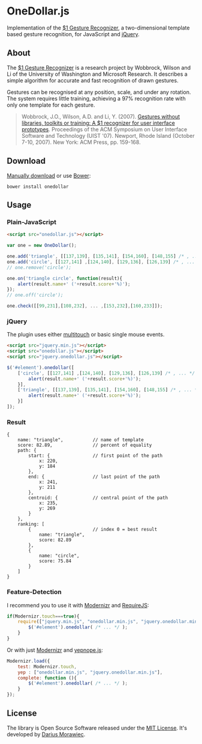 # OneDollar.js

Implementation of the [$1 Gesture Recognizer](http://depts.washington.edu/aimgroup/proj/dollar/), a two-dimensional template based gesture recognition, for JavaScript and [jQuery](http://jquery.com/).


## About

The [$1 Gesture Recognizer](http://depts.washington.edu/aimgroup/proj/dollar/) is a research project by Wobbrock, Wilson and Li of the University of Washington and Microsoft Research. It describes a simple algorithm for accurate and fast recognition of drawn gestures.

Gestures can be recognised at any position, scale, and under any rotation. The system requires little training, achieving a 97% recognition rate with only one template for each gesture.

> Wobbrock, J.O., Wilson, A.D. and Li, Y. (2007). [Gestures without libraries, toolkits or training: A $1 recognizer for user interface prototypes](http://faculty.washington.edu/wobbrock/pubs/uist-07.1.pdf). Proceedings of the ACM Symposium on User Interface Software and Technology (UIST '07). Newport, Rhode Island (October 7-10, 2007). New York: ACM Press, pp. 159-168.

## Download

[Manually download](https://github.com/voidplus/onedollar-coffeescript/archive/master.zip) or use [Bower](https://github.com/twitter/bower):

```
bower install onedollar
```

## Usage

### Plain-JavaScript

```html
<script src="onedollar.js"></script>	
```

```javascript
var one = new OneDollar();

one.add('triangle', [[137,139], [135,141], [154,160], [148,155] /* , ... */ ]);
one.add('circle', [[127,141] ,[124,140], [129,136], [126,139] /* , ... */ ]);
// one.remove('circle');

one.on('triangle circle', function(result){
	alert(result.name+' ('+result.score+'%)');
});
// one.off('circle');

one.check([[99,231],[108,232], ... ,[153,232],[160,233]]);
```

### jQuery

The plugin uses either [multitouch](http://caniuse.com/#feat=touch) or basic single mouse events.

```html
<script src="jquery.min.js"></script>
<script src="onedollar.js"></script>
<script src="jquery.onedollar.js"></script>
```

```javascript
$('#element').onedollar([
	['circle', [[127,141] ,[124,140], [129,136], [126,139] /* , ... */ ], function(result){
		alert(result.name+' ('+result.score+'%)');
	}],
	['triangle', [[137,139], [135,141], [154,160], [148,155] /* , ... */ ], function(result){
		alert(result.name+' ('+result.score+'%)');
	}]
]);
```

### Result

```
{
	name: "triangle",			// name of template
	score: 82.89,				// percent of equality
	path: {
		start: {				// first point of the path
			x: 220,
			y: 184
		},
		end: {					// last point of the path
			x: 241,
			y: 211
		},
		centroid: {				// central point of the path
			x: 235,
			y: 269
		}
	},
	ranking: [
		{						// index 0 = best result
			name: "triangle",
			score: 82.89
		},
		{
			name: "circle",
			score: 75.84		
		}
	]
}
```

### Feature-Detection

I recommend you to use it with [Modernizr](https://github.com/Modernizr/Modernizr) and [RequireJS](https://github.com/jrburke/requirejs):

```javascript
if(Modernizr.touch===true){
	require(["jquery.min.js", "onedollar.min.js", "jquery.onedollar.min.js"], function($){
		$('#element').onedollar( /* ... */ );
	}
}
```

Or with just [Modernizr](https://github.com/Modernizr/Modernizr) and [yepnope.js](https://github.com/SlexAxton/yepnope.js):

```javascript
Modernizr.load({
	test: Modernizr.touch,
	yep : ["onedollar.min.js", "jquery.onedollar.min.js"],
	complete: function (){
		$('#element').onedollar( /* ... */ );
	}
});
```

## License

The library is Open Source Software released under the [MIT License](https://raw.github.com/voidplus/onedollar-coffeescript/master/MIT-LICENSE.txt). It's developed by [Darius Morawiec](http://voidplus.de).
